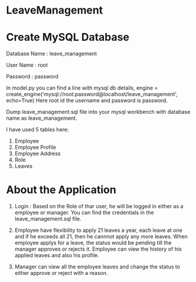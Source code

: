 # LeaveManagement

# Create MySQL Database

Database Name : leave_management

User Name : root

Password : password

In model.py you can find a line with mysql db details, 
engine = create_engine('mysql://root:password@localhost/leave_management', echo=True)
Here root id the username and password is password.

Dump leave_management.sql file into your mysql workbench with database name as leave_management.

I have used 5 tables here:

1. Employee
2. Employee Profile
3. Employee Address
4. Role
5. Leaves

# About the Application

1. Login : Based on the Role of thar user, he will be logged in either as a employee or manager. You can find the credentials in the leave_management.sql file.
  
2. Employee have flexibility to apply 21 leaves a year, each leave at one and if he exceeds all 21, then he cannnot apply any more leaves. When employee applys for a leave, the status would be pending till the manager approves or rejects it. Employee can view the history of his applied leaves and also his profile. 
   
3. Manager can view all the employee leaves and change the status to either approve or reject with a reason. 
